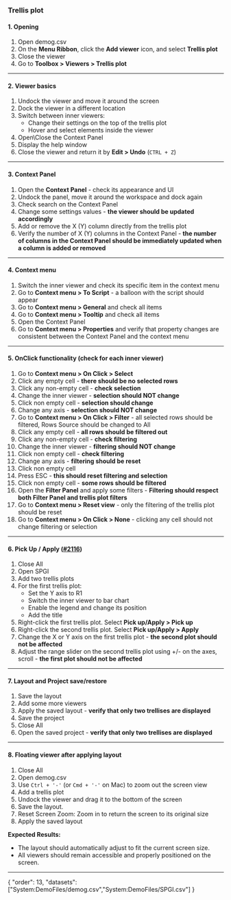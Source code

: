 ### Trellis plot

#### 1. Opening
1. Open demog.csv
2. On the **Menu Ribbon**, click the **Add viewer** icon, and select **Trellis plot**
3. Close the viewer
1. Go to **Toolbox > Viewers > Trellis plot**
---

#### 2.  Viewer basics 

1. Undock the viewer and move it around the screen
1. Dock the viewer in a different location
1. Switch between inner viewers:
   * Change their settings on the top of the trellis plot
   * Hover and select elements inside the viewer
1. Open\Close the Context Panel
1. Display the  help window
1. Close the viewer and return it by **Edit > Undo** (```CTRL + Z```)
---
   
#### 3. Context Panel

1. Open the **Context Panel** - check its appearance and UI
1. Undock the panel, move it around the workspace and dock again
1. Check search on the Context Panel
1. Change some settings values - **the viewer should be updated accordingly**
1. Add or remove the X (Y) column directly from the trellis plot
1. Verify the number of X (Y) columns in the Context Panel - **the number of columns in the Context Panel should be immediately updated when a column is added or removed**
---

#### 4. Context menu

1. Switch the inner viewer and check its specific item in the context menu
1. Go to **Context menu > To Script** - a balloon with the script should appear
1. Go to **Context menu > General** and check all items
1. Go to **Context menu > Tooltip** and check all items
1. Open the Context Panel
1. Go to **Context menu > Properties** and verify that property changes are consistent between the Context Panel and the context menu
---

#### 5. OnClick functionality (check for each inner viewer)

1. Go to **Context menu > On Click > Select**
1. Click any empty cell - **there should be no selected rows**
1. Click any non-empty cell - **check selection**
1.  Change the inner viewer  - **selection should NOT change**
1. Click non empty cell - **selection should change**
1. Change any axis - **selection should NOT change**
1. Go to **Context menu > On Click > Filter** - all selected rows should be filtered, Rows Source should be changed to All
1. Click any empty cell - **all rows should be filtered out**
1. Click any non-empty cell - **check filtering**
1. Change the inner viewer - **filtering should NOT change**
1. Click non empty cell - **check filtering**
1. Change any axis - **filtering should be reset**
1. Click non empty cell
1. Press ESC - **this should reset filtering and selection**
1. Click non empty cell - **some rows should be filtered**
1. Open the **Filter Panel** and apply some filters - **Filtering should respect both Filter Panel and trellis plot filters**
1. Go to **Context menu > Reset view** - only the filtering of the trellis plot should be reset
1. Go to **Context menu > On Click > None** - clicking any cell should not change filtering or selection
---

#### 6. Pick Up / Apply  ([#2116](https://github.com/datagrok-ai/public/issues/2116))

1. Close All
1. Open SPGI 
1. Add two trellis plots
1. For the first trellis plot:
   * Set the Y axis to R1
   * Switch the inner viewer to bar chart
   * Enable the legend and change its position
   * Add the title
1. Right-click the first trellis plot. Select **Pick up/Apply > Pick up** 
1. Right-click the second trellis plot. Select **Pick up/Apply > Apply**
1. Change the X or Y axis on the first trellis plot - **the second plot should not be affected**
1. Adjust the range slider on the second trellis plot using +/- on the axes, scroll - **the first plot should not be affected**
---

#### 7. Layout and Project save/restore
1. Save the layout
2. Add some more viewers
1. Apply the saved layout - **verify that only two trellises are displayed**
1. Save the project
1. Close All
1. Open the saved project - **verify that only two trellises are displayed**
---

#### 8. Floating viewer after applying layout

1. Close All
1. Open demog.csv
1. Use `Ctrl + '-'` (or `Cmd + '-'` on Mac) to zoom out the screen view
1. Add a trellis plot 
1. Undock the viewer and drag it to the bottom of the screen
1. Save the layout.
1. Reset Screen Zoom: Zoom in to return the screen to its original size
1. Apply the saved layout

**Expected Results:**

  * The layout should automatically adjust to fit the current screen size.
  * All viewers should remain accessible and properly positioned on the screen.
---
{
  "order": 13,
  "datasets": ["System:DemoFiles/demog.csv","System:DemoFiles/SPGI.csv"]
}
